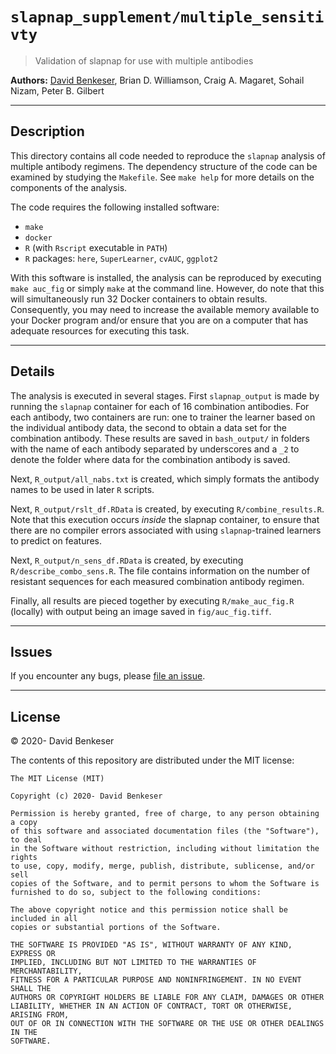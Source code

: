 
# `slapnap_supplement/multiple_sensitivty`

> Validation of slapnap for use with multiple antibodies

**Authors:** [David Benkeser](https://www.github.com/benkeser/), Brian
D. Williamson, Craig A. Magaret, Sohail Nizam, Peter B. Gilbert

-----

## Description

This directory contains all code needed to reproduce the `slapnap` analysis of multiple antibody regimens. The dependency structure of the code can be examined by studying the `Makefile`. See `make help` for more details on the components of the analysis.

The code requires the following installed software:
* `make`
* `docker`
* `R` (with `Rscript` executable in `PATH`)
* `R` packages: `here`, `SuperLearner`, `cvAUC`, `ggplot2`

With this software is installed, the analysis can be reproduced by executing `make auc_fig` or simply `make` at the command line. However, do note that this will simultaneously run 32 Docker containers to obtain results. Consequently, you may need to increase the available memory available to your Docker program and/or ensure that you are on a computer that has adequate resources for executing this task.

-----

## Details

The analysis is executed in several stages. First `slapnap_output` is made by running the `slapnap` container for each of 16 combination antibodies. For each antibody, two containers are run: one to trainer the learner based on the individual antibody data, the second to obtain a data set for the combination antibody. These results are saved in `bash_output/` in folders with the name of each antibody separated by underscores and a `_2` to denote the folder where data for the combination antibody is saved. 

Next, `R_output/all_nabs.txt` is created, which simply formats the antibody names to be used in later `R` scripts. 

Next, `R_output/rslt_df.RData` is created, by executing `R/combine_results.R`. Note that this execution occurs *inside* the slapnap container, to ensure that there are no compiler errors associated with using `slapnap`-trained learners to predict on features. 

Next, `R_output/n_sens_df.RData` is created, by executing `R/describe_combo_sens.R`. The file contains information on the number of resistant sequences for each measured combination antibody regimen. 

Finally, all results are pieced together by executing `R/make_auc_fig.R` (locally) with output being an image saved in `fig/auc_fig.tiff`.

-----

## Issues

If you encounter any bugs, please [file an issue](https://github.com/benkeser/slapnap_supplement/issues).

-----

## License

© 2020- David Benkeser

The contents of this repository are distributed under the MIT license:

    The MIT License (MIT)
    
    Copyright (c) 2020- David Benkeser
    
    Permission is hereby granted, free of charge, to any person obtaining a copy
    of this software and associated documentation files (the "Software"), to deal
    in the Software without restriction, including without limitation the rights
    to use, copy, modify, merge, publish, distribute, sublicense, and/or sell
    copies of the Software, and to permit persons to whom the Software is
    furnished to do so, subject to the following conditions:
    
    The above copyright notice and this permission notice shall be included in all
    copies or substantial portions of the Software.
    
    THE SOFTWARE IS PROVIDED "AS IS", WITHOUT WARRANTY OF ANY KIND, EXPRESS OR
    IMPLIED, INCLUDING BUT NOT LIMITED TO THE WARRANTIES OF MERCHANTABILITY,
    FITNESS FOR A PARTICULAR PURPOSE AND NONINFRINGEMENT. IN NO EVENT SHALL THE
    AUTHORS OR COPYRIGHT HOLDERS BE LIABLE FOR ANY CLAIM, DAMAGES OR OTHER
    LIABILITY, WHETHER IN AN ACTION OF CONTRACT, TORT OR OTHERWISE, ARISING FROM,
    OUT OF OR IN CONNECTION WITH THE SOFTWARE OR THE USE OR OTHER DEALINGS IN THE
    SOFTWARE.
